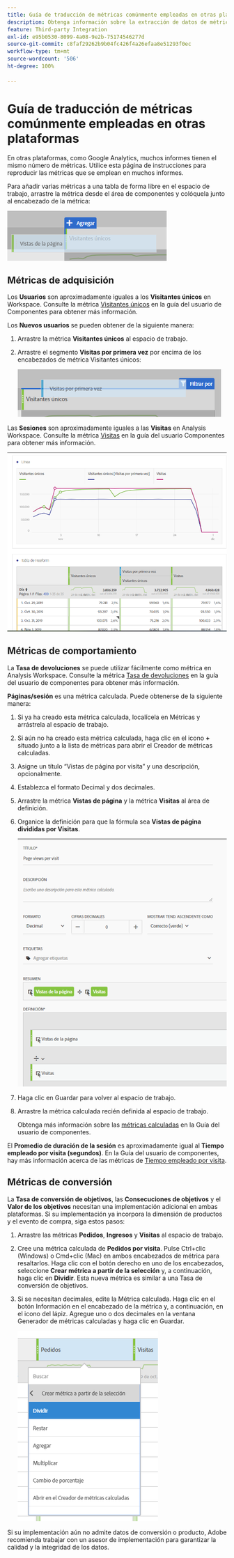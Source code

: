 ```yaml
---
title: Guía de traducción de métricas comúnmente empleadas en otras plataformas
description: Obtenga información sobre la extracción de datos de métricas en muchos informes comunes utilizando una terminología más habitual para los usuarios de Google Analytics.
feature: Third-party Integration
exl-id: e95b0530-8099-4a08-9e2b-75174546277d
source-git-commit: c8faf29262b9b04fc426f4a26efaa8e51293f0ec
workflow-type: tm+mt
source-wordcount: '506'
ht-degree: 100%

---
```


# Guía de traducción de métricas comúnmente empleadas en otras plataformas

En otras plataformas, como Google Analytics, muchos informes tienen el mismo número de métricas. Utilice esta página de instrucciones para reproducir las métricas que se emplean en muchos informes.

Para añadir varias métricas a una tabla de forma libre en el espacio de trabajo, arrastre la métrica desde el área de componentes y colóquela junto al encabezado de la métrica:

![Métrica adicional](/help/technotes/ga-to-aa/assets/new_metric.png)

## Métricas de adquisición

Los **Usuarios** son aproximadamente iguales a los **Visitantes únicos** en Workspace. Consulte la métrica [Visitantes únicos](/help/components/metrics/unique-visitors.md) en la guía del usuario de Componentes para obtener más información.

Los **Nuevos usuarios** se pueden obtener de la siguiente manera:

1. Arrastre la métrica **Visitantes únicos** al espacio de trabajo.
2. Arrastre el segmento **Visitas por primera vez** por encima de los encabezados de métrica Visitantes únicos:

   ![Visitas por primera vez](../assets/first_time_visits.png)

Las **Sesiones** son aproximadamente iguales a las **Visitas** en Analysis Workspace. Consulte la métrica [Visitas](/help/components/metrics/visits.md) en la guía del usuario Componentes para obtener más información.

![Métricas de adquisición](../assets/acquisition_metrics.png)

## Métricas de comportamiento

La **Tasa de devoluciones** se puede utilizar fácilmente como métrica en Analysis Workspace. Consulte la métrica [Tasa de devoluciones](/help/components/metrics/bounce-rate.md) en la guía del usuario de componentes para obtener más información.

**Páginas/sesión** es una métrica calculada. Puede obtenerse de la siguiente manera:

1. Si ya ha creado esta métrica calculada, localícela en Métricas y arrástrela al espacio de trabajo.
2. Si aún no ha creado esta métrica calculada, haga clic en el icono **+** situado junto a la lista de métricas para abrir el Creador de métricas calculadas.
3. Asigne un título “Vistas de página por visita” y una descripción, opcionalmente.
4. Establezca el formato Decimal y dos decimales.
5. Arrastre la métrica **Vistas de página** y la métrica **Visitas** al área de definición.
6. Organice la definición para que la fórmula sea **Vistas de página divididas por Visitas**.

   ![Vistas de página por visita](/help/technotes/ga-to-aa/assets/page_views_per_visit.png)

7. Haga clic en Guardar para volver al espacio de trabajo.
8. Arrastre la métrica calculada recién definida al espacio de trabajo.

   Obtenga más información sobre las [métricas calculadas](/help/components/c-calcmetrics/cm-overview.md) en la Guía del usuario de componentes.

El **Promedio de duración de la sesión** es aproximadamente igual al **Tiempo empleado por visita (segundos)**. En la Guía del usuario de componentes, hay más información acerca de las métricas de [Tiempo empleado por visita](/help/components/metrics/time-spent-per-visit.md).

## Métricas de conversión

La **Tasa de conversión de objetivos**, las **Consecuciones de objetivos** y el **Valor de los objetivos** necesitan una implementación adicional en ambas plataformas. Si su implementación ya incorpora la dimensión de productos y el evento de compra, siga estos pasos:

1. Arrastre las métricas **Pedidos**, **Ingresos** y **Visitas** al espacio de trabajo.
1. Cree una métrica calculada de **Pedidos por visita**. Pulse Ctrl+clic (Windows) o Cmd+clic (Mac) en ambos encabezados de métrica para resaltarlos. Haga clic con el botón derecho en uno de los encabezados, seleccione **Crear métrica a partir de la selección** y, a continuación, haga clic en **Dividir**. Esta nueva métrica es similar a una Tasa de conversión de objetivos.
1. Si se necesitan decimales, edite la Métrica calculada. Haga clic en el botón Información en el encabezado de la métrica y, a continuación, en el icono del lápiz. Agregue uno o dos decimales en la ventana Generador de métricas calculadas y haga clic en Guardar.

   ![Pedidos por visita](/help/technotes/ga-to-aa/assets/orders_per_visit.png)

Si su implementación aún no admite datos de conversión o producto, Adobe recomienda trabajar con un asesor de implementación para garantizar la calidad y la integridad de los datos.
